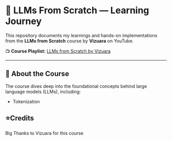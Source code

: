 # 🧠 LLMs From Scratch — Learning Journey

This repository documents my learnings and hands-on implementations from the **LLMs from Scratch** course by **Vizuara** on YouTube.

📺 **Course Playlist:** [LLMs from Scratch by Vizuara](https://youtube.com/playlist?list=PLPTV0NXA_ZSgsLAr8YCgCwhPIJNNtexWu&si=reALJ0Ej7a2ezPCr)

---

## 📘 About the Course

The course dives deep into the foundational concepts behind large language models (LLMs), including:
- Tokenization


## ⭐Credits
 Big Thanks to Vizuara for this course
